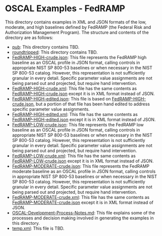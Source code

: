 # OSCAL Examples - FedRAMP

This directory contains examples in XML and JSON formats of the low, moderate, and high baselines defined by FedRAMP (the Federal Risk and Authorization Management Program). The structure and contents of the directory are as follows:

* [pub](pub): This directory contains TBD.
* [roundtripped](roundtripped): This directory contains TBD.
* [FedRAMP-HIGH-crude.json](FedRAMP-HIGH-crude.json): This file represents the FedRAMP high baseline as an OSCAL profile in JSON format, calling controls in appropriate NIST SP 800-53 baselines or when necessary in the NIST SP 800-53 catalog. However, this representation is not sufficiently granular in every detail. Specific parameter value assignments are not being parsed out and projected, but require hand intervention.
* [FedRAMP-HIGH-crude.xml](FedRAMP-HIGH-crude.xml): This file has the same contents as [FedRAMP-HIGH-crude.json](FedRAMP-HIGH-crude.json) except it is in XML format instead of JSON.
* [FedRAMP-HIGH-edited.json](FedRAMP-HIGH-edited.json): This file is based on [FedRAMP-HIGH-crude.json](FedRAMP-HIGH-crude.json), but a portion of that file has been hand edited to address specific parameter value assignments.
* [FedRAMP-HIGH-edited.xml](FedRAMP-HIGH-edited.xml): This file has the same contents as [FedRAMP-HIGH-edited.json](FedRAMP-HIGH-edited.json) except it is in XML format instead of JSON.
* [FedRAMP-LOW-crude.json](FedRAMP-LOW-crude.json): This file represents the FedRAMP low baseline as an OSCAL profile in JSON format, calling controls in appropriate NIST SP 800-53 baselines or when necessary in the NIST SP 800-53 catalog. However, this representation is not sufficiently granular in every detail. Specific parameter value assignments are not being parsed out and projected, but require hand intervention.
* [FedRAMP-LOW-crude.xml](FedRAMP-LOW-crude.xml): This file has the same contents as [FedRAMP-LOW-crude.json](FedRAMP-LOW-crude.json) except it is in XML format instead of JSON.
* [FedRAMP-MODERATE-crude.json](FedRAMP-MODERATE-crude.json): This file represents the FedRAMP moderate baseline as an OSCAL profile in JSON format, calling controls in appropriate NIST SP 800-53 baselines or when necessary in the NIST SP 800-53 catalog. However, this representation is not sufficiently granular in every detail. Specific parameter value assignments are not being parsed out and projected, but require hand intervention.
* [FedRAMP-MODERATE-crude.xml](FedRAMP-MODERATE-crude.xml): This file has the same contents as [FedRAMP-MODERATE-crude.json](FedRAMP-MODERATE-crude.json) except it is in XML format instead of JSON.
* [OSCAL-Development-Process-Notes.md](OSCAL-Development-Process-Notes.md): This file explains some of the processes and decision making involved in generating the examples in this directory.
* [temp.xml](temp.xml): This file is TBD.
